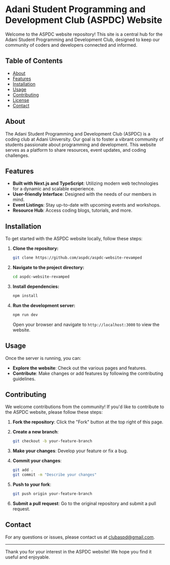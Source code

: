 # Adani Student Programming and Development Club (ASPDC) Website

Welcome to the ASPDC website repository! This site is a central hub for the Adani Student Programming and Development Club, designed to keep our community of coders and developers connected and informed.

## Table of Contents

-   [About](#about)
-   [Features](#features)
-   [Installation](#installation)
-   [Usage](#usage)
-   [Contributing](#contributing)
-   [License](#license)
-   [Contact](#contact)

## About

The Adani Student Programming and Development Club (ASPDC) is a coding club at Adani University. Our goal is to foster a vibrant community of students passionate about programming and development. This website serves as a platform to share resources, event updates, and coding challenges.

## Features

-   **Built with Next.js and TypeScript**: Utilizing modern web technologies for a dynamic and scalable experience.
-   **User-friendly Interface**: Designed with the needs of our members in mind.
-   **Event Listings**: Stay up-to-date with upcoming events and workshops.
-   **Resource Hub**: Access coding blogs, tutorials, and more.

## Installation

To get started with the ASPDC website locally, follow these steps:

1. **Clone the repository:**

    ```bash
    git clone https://github.com/aspdc/aspdc-website-revamped
    ```

2. **Navigate to the project directory:**

    ```bash
    cd aspdc-website-revamped
    ```

3. **Install dependencies:**

    ```bash
    npm install
    ```

4. **Run the development server:**

    ```bash
    npm run dev
    ```

    Open your browser and navigate to `http://localhost:3000` to view the website.

## Usage

Once the server is running, you can:

-   **Explore the website**: Check out the various pages and features.
-   **Contribute**: Make changes or add features by following the contributing guidelines.

## Contributing

We welcome contributions from the community! If you'd like to contribute to the ASPDC website, please follow these steps:

1. **Fork the repository**: Click the "Fork" button at the top right of this page.
2. **Create a new branch**:

    ```bash
    git checkout -b your-feature-branch
    ```

3. **Make your changes**: Develop your feature or fix a bug.
4. **Commit your changes**:

    ```bash
    git add .
    git commit -m "Describe your changes"
    ```

5. **Push to your fork**:

    ```bash
    git push origin your-feature-branch
    ```

6. **Submit a pull request**: Go to the original repository and submit a pull request.

## Contact

For any questions or issues, please contact us at [clubaspd@gmail.com](mailto:clubaspd@gmail.com).

---

Thank you for your interest in the ASPDC website! We hope you find it useful and enjoyable.

```

```
